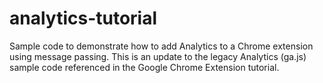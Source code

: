 # analytics-tutorial
Sample code to demonstrate how to add Analytics to a Chrome extension using message passing. This is an update to the legacy Analytics (ga.js) sample code referenced in the Google Chrome Extension tutorial.
